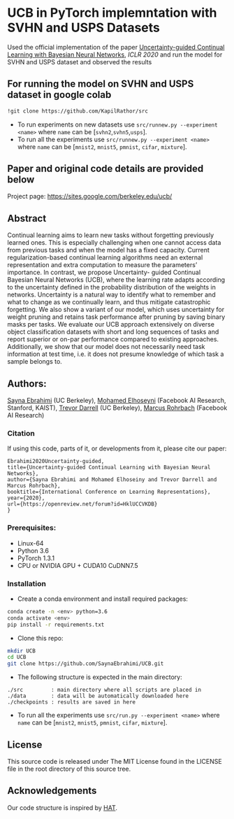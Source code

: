 # UCB in PyTorch implemntation with SVHN and USPS Datasets

Used the official implementation of the paper [Uncertainty-guided Continual Learning with Bayesian Neural Networks](https://arxiv.org/abs/1906.02425), *ICLR 2020* and run the model for SVHN and USPS dataset and observed the results

## For running the model on SVHN and USPS dataset in google colab 
```bash
!git clone https://github.com/KapilRathor/src
```
- To run experiments on new datasets use `src/runnew.py --experiment <name>` where `name` can be [`svhn2`,`svhn5`,`usps`].
- To run all the experiments use `src/runnew.py --experiment <name>` where `name` can be [`mnist2`, `mnist5`, `pmnist`, `cifar`, `mixture`].

## Paper and original code details are provided below 

Project page:  https://sites.google.com/berkeley.edu/ucb/

## Abstract

Continual learning aims to learn new tasks without forgetting previously learned ones. This is especially challenging when one cannot access data from previous tasks and when the model has a fixed capacity. Current regularization-based continual learning algorithms need an external representation and extra computation to measure the parameters’ importance. In contrast, we propose Uncertainty- guided Continual Bayesian Neural Networks (UCB), where the learning rate adapts according to the uncertainty defined in the probability distribution of the weights in networks. Uncertainty is a natural way to identify what to remember and what to change as we continually learn, and thus mitigate catastrophic forgetting. We also show a variant of our model, which uses uncertainty for weight pruning and retains task performance after pruning by saving binary masks per tasks. We evaluate our UCB approach extensively on diverse object classification datasets with short and long sequences of tasks and report superior or on-par performance compared to existing approaches. Additionally, we show that our model does not necessarily need task information at test time, i.e. it does not presume knowledge of which task a sample belongs to.

## Authors:
[Sayna Ebrahimi](https://people.eecs.berkeley.edu/~sayna/) (UC Berkeley), [Mohamed Elhoseyni](https://sites.google.com/site/mhelhoseiny/) (Facebook AI Research, Stanford, KAIST), [Trevor Darrell](https://people.eecs.berkeley.edu/~trevor/) (UC Berkeley), [Marcus Rohrbach](http://rohrbach.vision/) (Facebook AI Research)

### Citation
If using this code, parts of it, or developments from it, please cite our paper:

```@inproceedings{
Ebrahimi2020Uncertainty-guided,
title={Uncertainty-guided Continual Learning with Bayesian Neural Networks},
author={Sayna Ebrahimi and Mohamed Elhoseiny and Trevor Darrell and Marcus Rohrbach},
booktitle={International Conference on Learning Representations},
year={2020},
url={https://openreview.net/forum?id=HklUCCVKDB}
}
```

### Prerequisites:
- Linux-64
- Python 3.6
- PyTorch 1.3.1
- CPU or NVIDIA GPU + CUDA10 CuDNN7.5



### Installation
- Create a conda environment and install required packages:
```bash
conda create -n <env> python=3.6
conda activate <env>
pip install -r requirements.txt
```

- Clone this repo:
```bash
mkdir UCB
cd UCB
git clone https://github.com/SaynaEbrahimi/UCB.git
```

- The following structure is expected in the main directory:

```
./src         : main directory where all scripts are placed in
./data        : data will be automatically downloaded here
./checkpoints : results are saved in here        
```

- To run all the experiments use `src/run.py --experiment <name>` where `name` can be [`mnist2`, `mnist5`, `pmnist`, `cifar`, `mixture`].

## License
This source code is released under The MIT License found in the LICENSE file in the root directory of this source tree.


## Acknowledgements
Our code structure is inspired by [HAT](https://github.com/joansj/hat.).